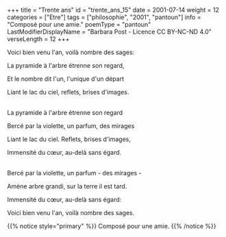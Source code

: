 +++
title = "Trente ans"
id = "trente_ans_15"
date = 2001-07-14
weight = 12
categories = ["Etre"]
tags = ["philosophie", "2001", "pantoun"]
info = "Composé pour une amie."
poemType = "pantoun"
LastModifierDisplayName = "Barbara Post - Licence CC BY-NC-ND 4.0"
verseLength = 12
+++

Voici bien venu l'an, voilà nombre des sages:

La pyramide à l'arbre étrenne son regard,

Et le nombre dit l'un, l'unique d'un départ

Liant le lac du ciel, reflets, brises d'images.

 \
La pyramide à l'arbre étrenne son regard

Bercé par la violette, un parfum, des mirages

Liant le lac du ciel. Reflets, brises d'images,

Immensité du cœur, au-delà sans égard.

 \
Bercé par la violette, un parfum - des mirages -

Amène arbre grandi, sur la terre il est tard.

Immensité du cœur, au-delà sans égard:

Voici bien venu l'an, voilà nombre des sages.

{{% notice style="primary" %}}
Composé pour une amie.
{{% /notice %}}
